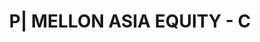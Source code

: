 ---
layout: asset
title: P| MELLON ASIA EQUITY - C                                   
isin: IE0003852575
---